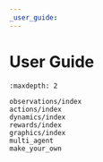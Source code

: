 ```yaml
---
_user_guide:
---
```


# User Guide

```{toctree}
:maxdepth: 2

observations/index
actions/index
dynamics/index
rewards/index
graphics/index
multi_agent
make_your_own
```